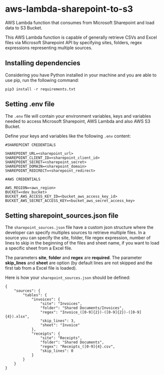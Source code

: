 # aws-lambda-sharepoint-to-s3
AWS Lambda function that consumes from Microsoft Sharepoint and load data to S3 Bucket. 

This AWS Lambda function is capable of generally retrieve CSVs and Excel files via Microsoft Sharepoint API by specifying sites, folders, regex expressions representing multiple sources.

## Installing dependencies
Considering you have Python installed in your machine and you are able to use pip, run the following command:

`pip3 install -r requirements.txt`


## Setting .env file

The `.env` file will contain your environment variables, keys and variables needed to access Microsoft Sharepoint, AWS Lambda and also AWS S3 Bucket.

Define your keys and variables like the following `.env` content: 
```
#SHAREPOINT CREDENTIALS

SHAREPOINT_URL=<sharepoint_url>
SHAREPOINT_CLIENT_ID=<sharepoint_client_id>
SHAREPOINT_SECRET=<sharepoint_secret>
SHAREPOINT_DOMAIN=<sharepoint_domain>
SHAREPOINT_REDIRECT=<sharepoint_redirect>

#AWS CREDENTIALS

AWS_REGION=<aws_region>
BUCKET=<dev_bucket>
BUCKET_AWS_ACCESS_KEY_ID=<bucket_aws_access_key_id>
BUCKET_AWS_SECRET_ACCESS_KEY=<bucket_aws_secret_access_key>
```

## Setting sharepoint_sources.json file

The `sharepoint_sources.json` file have a custom json structure where the developer can specify multiples sources to retrieve multiple files. In a source you can specify the site, folder, file regex expression, number of lines to skip in the beginning of the files and sheet name, if you want to load a specific sheet from a Excel file.

The parameters __site__, __folder__ and __regex__ are __required__. The parameter __skip_lines__ and __sheet__ are option (by default lines are not skipped and the first tab from a Excel file is loaded).

Here is how your `sharepoint_sources.json` should be defined:
```
{
    "sources": {
        "tables": {
            "invoices": {
                "site": "Invoices",
                "folder": "Shared Documents/Invoices",
                "regex": "Invoice_([0-9]{2})-([0-9]{2})-([0-9]{4}).xlsx",
                "skip_lines": 3,
                "sheet": "Invoice" 
            },
            "receipts": {
                "site": "Receipts",
                "folder": "Shared Documents",
                "regex": "Receipts_([0-9]{4}.csv",
                "skip_lines": 0
            }
        }
    }
}
```